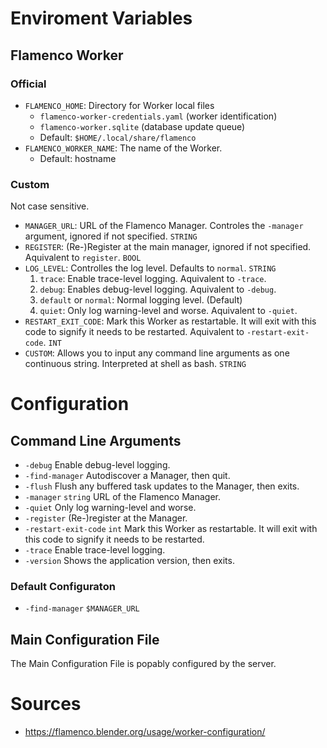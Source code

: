 # Enviroment Variables
## Flamenco Worker
### Official
- ```FLAMENCO_HOME```: Directory for Worker local files
    - ```flamenco-worker-credentials.yaml``` (worker identification)
    - ```flamenco-worker.sqlite``` (database update queue)
    - Default: ```$HOME/.local/share/flamenco```
- ```FLAMENCO_WORKER_NAME```: The name of the Worker. 
    - Default: hostname
### Custom
Not case sensitive.
- ```MANAGER_URL```: URL of the Flamenco Manager.
    Controles the ```-manager``` argument, ignored if not specified. ```STRING```
- ```REGISTER```: (Re-)Register at the main manager, ignored if not specified. Aquivalent to ```register```. ```BOOL```
- ```LOG_LEVEL```: Controlles the log level. Defaults to ```normal```. ```STRING```
    1. ```trace```: Enable trace-level logging. Aquivalent to ```-trace```.
    2. ```debug```: Enables debug-level logging. Aquivalent to ```-debug```.
    3. ```default``` or ```normal```: Normal logging level. (Default)
    4. ```quiet```: Only log warning-level and worse. Aquivalent to ```-quiet```.
- ```RESTART_EXIT_CODE```: Mark this Worker as restartable. It will exit with this code to signify it needs to be restarted. Aquivalent to ```-restart-exit-code```. ```INT```
- ```CUSTOM```: Allows you to input any command line arguments as one continuous string. Interpreted at shell as bash. ```STRING```
# Configuration
## Command Line Arguments
- ```-debug```
        Enable debug-level logging.
- ```-find-manager```
        Autodiscover a Manager, then quit.
- ```-flush```
        Flush any buffered task updates to the Manager, then exits.
- ```-manager``` ```string```
        URL of the Flamenco Manager.
- ```-quiet```
        Only log warning-level and worse.
- ```-register```
        (Re-)register at the Manager.
- ```-restart-exit-code``` ```int```
        Mark this Worker as restartable. It will exit with this code to signify it needs to be restarted.
- ```-trace```
        Enable trace-level logging.
- ```-version```
        Shows the application version, then exits.
### Default Configuraton
- ```-find-manager``` ```$MANAGER_URL```
## Main Configuration File 
The Main Configuration File is popably configured by the server.
# Sources
- https://flamenco.blender.org/usage/worker-configuration/